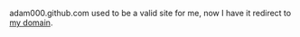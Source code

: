 adam000.github.com used to be a valid site for me, now I have it
redirect to [my domain](adam0.net).
